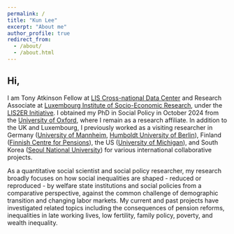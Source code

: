 ```yaml
---
permalink: /
title: "Kun Lee"
excerpt: "About me"
author_profile: true
redirect_from: 
  - /about/
  - /about.html
---
```



## Hi,

I am Tony Atkinson Fellow at [LIS Cross-national Data Center](https://www.lisdatacenter.org/about-lis/team/) and Research Associate at [Luxembourg Institute of Socio-Economic Research](https://liser.elsevierpure.com/en/persons/kun-lee), under the [LIS2ER Initiative](https://liser.elsevierpure.com/en/projects/liser-initiative/). I obtained my PhD in Social Policy in October 2024 from the [University of Oxford](https://www.spi.ox.ac.uk/people/kun-lee-0), where I remain as a research affiliate. In addition to the UK and Luxembourg, I previously worked as a visiting researcher in Germany ([University of Mannheim](https://www.sowi.uni-mannheim.de/en/ebbinghaus/team/), [Humboldt University of Berlin](https://www.sowi.hu-berlin.de/en/dynamics)), Finland ([Finnish Centre for Pensions](https://www.etk.fi/en/research-statistics-and-projections/research/research-cooperation/)), the US ([University of Michigan](https://inequality.umich.edu/visiting-scholar-kun-lee/)), and South Korea ([Seoul National University](https://www.isdpr.org/en)) for various international collaborative projects.

As a quantitative social scientist and social policy researcher, my research broadly focuses on how social inequalities are shaped - reduced or reproduced - by welfare state institutions and social policies from a comparative perspective, against the common challenge of demographic transition and changing labor markets. My current and past projects have investigated related topics including the consequences of pension reforms, inequalities in late working lives, low fertility, family policy, poverty, and wealth inequality.
